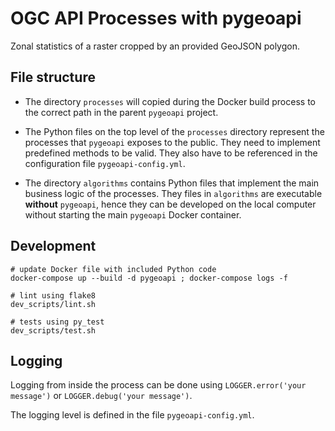 # OGC API Processes with pygeoapi

Zonal statistics of a raster cropped by an provided GeoJSON polygon.

## File structure

- The directory `processes` will copied during the Docker build process to the correct path in the parent `pygeoapi` project.

- The Python files on the top level of the `processes` directory represent the processes that `pygeoapi` exposes to the public. They need to implement predefined methods to be valid. They also have to be referenced in the configuration file `pygeoapi-config.yml`.

- The directory `algorithms` contains Python files that implement the main business logic of the processes. They files in `algorithms` are executable **without** `pygeoapi`, hence they can be developed on the local computer without starting the main `pygeoapi` Docker container.

## Development

```shell
# update Docker file with included Python code
docker-compose up --build -d pygeoapi ; docker-compose logs -f

# lint using flake8
dev_scripts/lint.sh

# tests using py_test
dev_scripts/test.sh
```

## Logging

Logging from inside the process can be done using `LOGGER.error('your message')` or `LOGGER.debug('your message')`.

The logging level is defined in the file `pygeoapi-config.yml`.
